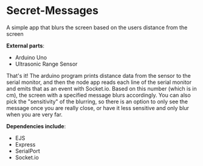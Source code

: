 # Secret-Messages
A simple app that blurs the screen based on the users distance from the screen


__External parts__:
* Arduino Uno
* Ultrasonic Range Sensor

That's it!
The arduino program prints distance data from the sensor to the serial monitor, and then the node app reads each line of the serial monitor and emits that as an event with Socket.io. Based on this number (which is in cm), the screen with a specified message blurs accordingly. You can also pick the "sensitivity" of the blurring, so there is an option to only see the message once you are really close, or have it less sensitive and only blur when you are very far.

__Dependencies include__:
* EJS
* Express
* SerialPort
* Socket.io
